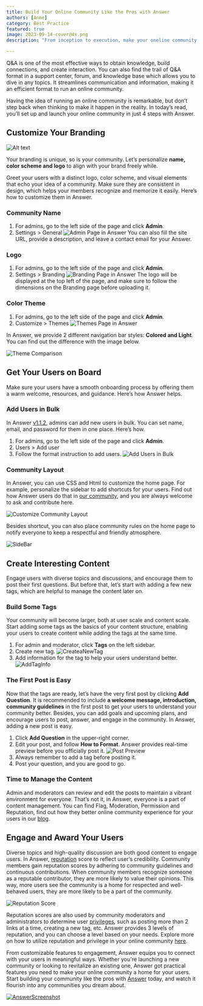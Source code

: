```yaml
---
title: Build Your Online Community Like the Pros with Answer
authors: [Anne]
category: Best Practice
featured: true
image: 2023-09-14-cover@4x.png
description: "From inception to execution, make your oneline community happen in 4 steps with Answer."

---
```


Q&A is one of the most effective ways to obtain knowledge, build connections, and create interaction. You can also find the trail of Q&A format in a support center, forum, and knowledge base which allows you to dive in any topics. It streamlines communication and information, making it an efficient format to run an online community. 

Having the idea of running an online community is remarkable, but don’t step back when thinking to make it happen in the reality. In today’s read, you’ll set up and launch your online community in just 4 steps with Answer. 

## Customize Your Branding

![Alt text](AnswerCommuties.png)

Your branding is unique, so is your community. Let’s personalize **name, color scheme and logo** to align with your brand freely while. 

Greet your users with a distinct logo, color scheme, and visual elements that echo your idea of a community. Make sure they are consistent in design, which helps your members recognize and memorize it easily. Here’s how to customize them in Answer.

### Community Name
1. For admins, go to the left side of the page and click **Admin**. 
2. Settings \> General
	![Admin Page in Answer](CommunityName.png)
You can also fill the site URL, provide a description, and leave a contact email for your Answer.

### Logo
1. For admins, go to the left side of the page and click **Admin**. 
2. Settings \> Branding 
	![Branding Page in Answer](Logo.png)
The logo will be displayed at the top left of the page, and make sure to follow the dimensions on the Branding page before uploading it. 

### Color Theme
1. For admins, go to the left side of the page and click **Admin**. 
2. Customize \> Themes 
	![Themes Page in Answer](ColorTheme1.png)

In Answer, we provide 2 different navigation bar styles: **Colored and Light**. You can find out the difference with the image below. 

![Theme Comparison](ColorTheme.png)

## Get Your Users on Board
Make sure your users have a smooth onboarding process by offering them a warm welcome, resources, and guidance. Here’s how Answer helps. 

### Add Users in Bulk
In Answer [v1.1.2](https://github.com/answerdev/answer/releases/tag/v1.1.2), admins can add new users in bulk. You can set name, email, and password for them in one place. Here’s how.
1. For admins, go to the left side of the page and click **Admin**. 
2. Users > Add user
3. Follow the format instruction to add users. 
    ![Add Users in Bulk](AddinBulk.png)

### Community Layout
In Answer, you can use CSS and Html to customize the home page. For example, personalize the sidebar to add shortcuts for your users. Find out how Answer users do that in [our community](https://meta.answer.dev/questions/D1xc/how-can-i-display-quick-links-in-the-side-nav), and you are always welcome to ask and contribute here. 

![Customize Community Layout](CommunityLayout.png)

Besides shortcut, you can also place community rules on the home page to notify everyone to keep a respectful and friendly atmosphere. 

![SideBar](SidebarRules.png)

## Create Interesting Content
Engage users with diverse topics and discussions, and encourage them to post their first questions. But before that, let’s start with adding a few new tags, which are helpful to manage the content later on.

### Build Some Tags
Your community will become larger, both at user scale and content scale. Start adding some tags as the basics of your content structure, enabling your users to create content while adding the tags at the same time. 
1. For admin and moderator, click **Tags** on the left sidebar.
2. Create new tag.
	![CreateaNewTag](CreateaNewTag.png)
3. Add information for the tag to help your users understand better.
	![AddTagInfo](AddTagInfo.png)

### The First Post is Easy
Now that the tags are ready, let’s have the very first post by clicking **Add Question**. It is recommended to include **a welcome message, introduction, community guidelines** in the first post to get your users to understand your community better. Besides, you can add goals and upcoming plans, and encourage users to post, answer, and engage in the community. In Answer, adding a new post is easy. 
1. Click **Add Question** in the upper-right corner. 
2. Edit your post, and follow **How to Format**. Answer provides real-time preview before you officially post it. 
	![Post Preview](PostPreview.png)
3. Always remember to add a tag before posting it.
4. Post your question, and you are good to go.  

### Time to Manage the Content
Admin and moderators can review and edit the posts to maintain a vibrant environment for everyone. That’s not it, in Answer, everyone is a part of content management. You can find Flag, Moderation, Permission and Reputation, find out how they better online community experience for your users in our [blog](https://answer.dev/blog/2023/08/09/how-to-manage-content-system-efficiently-with-answer). 

## Engage and Award Your Users
Diverse topics and high-quality discussion are both good content to engage users. In Answer, [reputation](https://answer.dev/docs/recipes/contents/reputation) score to reflect user’s credibility. Community members gain reputation scores by adhering to community guidelines and continuous contributions. When community members recognize someone as a reputable contributor, they are more likely to value their opinions. This way, more users see the community is a home for respected and well-behaved users, they are more likely to be a part of the community. 

![Reputation Score](ReputationScore.png)

Reputation scores are also used by community moderators and administrators to determine user [privileges](https://answer.dev/docs/recipes/contents/permission), such as posting more than 2 links at a time, creating a new tag, etc. Answer provides 3 levels of reputation, and you can choose a level based on your needs. Explore more on how to utilize reputation and privilege in your online community [here](https://answer.dev/blog/2023/07/19/how-to-utilize-reputation-and-privilege-in-online-community/).

From customizable features to engagement, Answer equips you to connect with your users in meaningful ways. Whether you're launching a new community or looking to revitalize an existing one, Answer got practical features you need to make your online community a home for your users. Start building your community like the pros with [Answer](https://answer.dev/) today, and watch it flourish into any communities you dream about.

[![AnswerScreenshot](AnswerScreenshot.png)](https://answer.dev/)